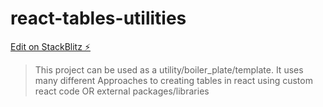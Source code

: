 # react-tables-utilities

[Edit on StackBlitz ⚡️](https://stackblitz.com/edit/react-tables-utilities)

> This project can be used as a utility/boiler_plate/template.
> It uses many different Approaches to creating tables in react using custom react code OR external packages/libraries